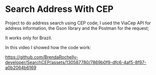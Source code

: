 # Search Address With CEP
Project to do address search using CEP code; I used the ViaCep API for address information, the Gson library and the Postman for the request;

It works only for Brazil.

In this video I showed how the code work:


https://github.com/BrendaRochelly-developer/SearchCEP/assets/130587780/7869b0f9-dfc6-4af5-8f97-a0b2064b6169

